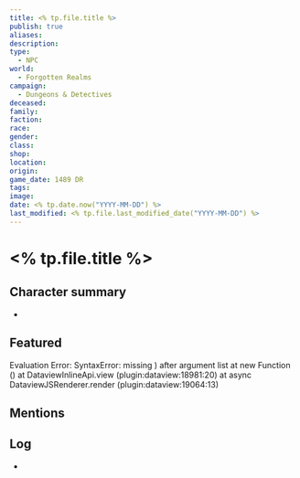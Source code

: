 ```yaml
---
title: <% tp.file.title %>
publish: true
aliases: 
description: 
type:
  - NPC
world:
  - Forgotten Realms
campaign:
  - Dungeons & Detectives
deceased: 
family: 
faction: 
race: 
gender: 
class: 
shop: 
location: 
origin: 
game_date: 1489 DR
tags: 
image: 
date: <% tp.date.now("YYYY-MM-DD") %>
last_modified: <% tp.file.last_modified_date("YYYY-MM-DD") %>
---
```

# <% tp.file.title %>

## Character summary
* 

## Featured
Evaluation Error: SyntaxError: missing ) after argument list
    at new Function (<anonymous>)
    at DataviewInlineApi.view (plugin:dataview:18981:20)
    at async DataviewJSRenderer.render (plugin:dataview:19064:13)
## Mentions


## Log
* 